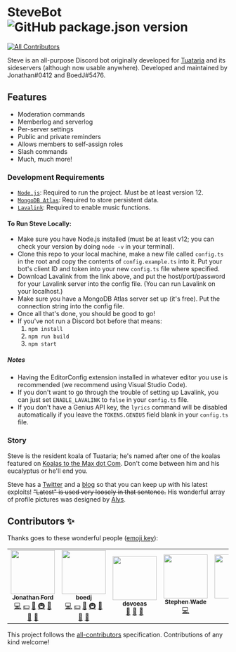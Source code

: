 # SteveBot ![GitHub package.json version](https://img.shields.io/github/package-json/v/tuataria/steve?color=004953)
<!-- ALL-CONTRIBUTORS-BADGE:START - Do not remove or modify this section -->
[![All Contributors](https://img.shields.io/badge/all_contributors-7-orange.svg?style=flat-square)](#contributors-)
<!-- ALL-CONTRIBUTORS-BADGE:END -->
Steve is an all-purpose Discord bot originally developed for [Tuataria] and its sideservers (although now usable anywhere). Developed and maintained by Jonathan#0412 and BoedJ#5476.

## Features
- Moderation commands
- Memberlog and serverlog
- Per-server settings
- Public and private reminders
- Allows members to self-assign roles
- Slash commands
- Much, much more!

### Development Requirements
- [`Node.js`]: Required to run the project. Must be at least version 12.
- [`MongoDB Atlas`]: Required to store persistent data.
- [`Lavalink`]: Required to enable music functions.

#### To Run Steve Locally:
- Make sure you have Node.js installed (must be at least v12; you can check your version by doing `node -v` in your terminal).
- Clone this repo to your local machine, make a new file called `config.ts` in the root and copy the contents of `config.example.ts` into it. Put your bot's client ID and token into your new `config.ts` file where specified.
- Download Lavalink from the link above, and put the host/port/password for your Lavalink server into the config file. (You can run Lavalink on your localhost.)
- Make sure you have a MongoDB Atlas server set up (it's free). Put the connection string into the config file.
- Once all that's done, you should be good to go!
- If you've not run a Discord bot before that means:
    1. `npm install`
    2. `npm run build`
    3. `npm start`

##### Notes
- Having the EditorConfig extension installed in whatever editor you use is recommended (we recommend using Visual Studio Code).
- If you don't want to go through the trouble of setting up Lavalink, you can just set `ENABLE_LAVALINK` to `false` in your `config.ts` file.
- If you don't have a Genius API key, the `lyrics` command will be disabled automatically if you leave the `TOKENS.GENIUS` field blank in your `config.ts` file.

### Story
Steve is the resident koala of Tuataria; he's named after one of the koalas featured on [Koalas to the Max dot Com]. Don't come between him and his eucalyptus or he'll end you.

Steve has a [Twitter] and a [blog] so that you can keep up with his latest exploits! ~~"Latest" is used very loosely in that sentence.~~ His wonderful array of profile pictures was designed by [Alys].


<!----------------- LINKS --------------->

[Tuataria]:                  http://www.tuataria.com
[`Node.js`]:                 https://nodejs.org/en/download/current/
[`MongoDB Atlas`]:           https://www.mongodb.com/cloud/atlas
[`Lavalink`]:                https://github.com/Frederikam/Lavalink
[Twitter]:                   https://twitter.com/StevetheBot
[blog]:                      http://www.tuataria.com/blog/steve/
[Alys]:                      https://twitter.com/alysjones96
[Koalas to the Max dot Com]: http://koalastothemax.com/

## Contributors ✨

Thanks goes to these wonderful people ([emoji key](https://allcontributors.org/docs/en/emoji-key)):

<!-- ALL-CONTRIBUTORS-LIST:START - Do not remove or modify this section -->
<!-- prettier-ignore-start -->
<!-- markdownlint-disable -->
<table>
  <tr>
    <td align="center"><a href="https://linkedin.com/in/jwford65"><img src="https://avatars1.githubusercontent.com/u/13416547?v=4?s=100" width="100px;" alt=""/><br /><sub><b>Jonathan Ford</b></sub></a><br /><a href="https://github.com/tuataria/steve/commits?author=jwford" title="Code">💻</a> <a href="#financial-jwford" title="Financial">💵</a> <a href="#ideas-jwford" title="Ideas, Planning, & Feedback">🤔</a> <a href="#infra-jwford" title="Infrastructure (Hosting, Build-Tools, etc)">🚇</a> <a href="#maintenance-jwford" title="Maintenance">🚧</a> <a href="#projectManagement-jwford" title="Project Management">📆</a> <a href="https://github.com/tuataria/steve/pulls?q=is%3Apr+reviewed-by%3Ajwford" title="Reviewed Pull Requests">👀</a></td>
    <td align="center"><a href="https://github.com/BoedJ"><img src="https://avatars0.githubusercontent.com/u/8688189?v=4?s=100" width="100px;" alt=""/><br /><sub><b>boedj</b></sub></a><br /><a href="https://github.com/tuataria/steve/commits?author=BoedJ" title="Code">💻</a> <a href="#financial-BoedJ" title="Financial">💵</a> <a href="#ideas-BoedJ" title="Ideas, Planning, & Feedback">🤔</a> <a href="#infra-BoedJ" title="Infrastructure (Hosting, Build-Tools, etc)">🚇</a> <a href="#maintenance-BoedJ" title="Maintenance">🚧</a> <a href="#projectManagement-BoedJ" title="Project Management">📆</a> <a href="https://github.com/tuataria/steve/pulls?q=is%3Apr+reviewed-by%3ABoedJ" title="Reviewed Pull Requests">👀</a></td>
    <td align="center"><a href="https://github.com/devoeas"><img src="https://avatars0.githubusercontent.com/u/27713388?v=4?s=100" width="100px;" alt=""/><br /><sub><b>devoeas</b></sub></a><br /><a href="https://github.com/tuataria/steve/issues?q=author%3Adevoeas" title="Bug reports">🐛</a> <a href="#userTesting-devoeas" title="User Testing">📓</a> <a href="#ideas-devoeas" title="Ideas, Planning, & Feedback">🤔</a></td>
    <td align="center"><a href="https://github.com/stephenwade"><img src="https://avatars1.githubusercontent.com/u/4148577?v=4?s=100" width="100px;" alt=""/><br /><sub><b>Stephen Wade</b></sub></a><br /><a href="https://github.com/tuataria/steve/commits?author=stephenwade" title="Code">💻</a></td>
    <td align="center"><a href="https://github.com/BenSegal855"><img src="https://avatars3.githubusercontent.com/u/34194692?v=4?s=100" width="100px;" alt=""/><br /><sub><b>Ben</b></sub></a><br /><a href="https://github.com/tuataria/steve/commits?author=BenSegal855" title="Code">💻</a></td>
    <td align="center"><a href="https://github.com/colinkautz"><img src="https://avatars0.githubusercontent.com/u/5387995?v=4?s=100" width="100px;" alt=""/><br /><sub><b>Colin J. Kautz</b></sub></a><br /><a href="https://github.com/tuataria/steve/commits?author=colinkautz" title="Code">💻</a></td>
    <td align="center"><a href="https://tawilkinson.com/"><img src="https://avatars3.githubusercontent.com/u/3664960?v=4?s=100" width="100px;" alt=""/><br /><sub><b>Tom Wilkinson</b></sub></a><br /><a href="https://github.com/tuataria/steve/commits?author=tawilkinson" title="Code">💻</a></td>
  </tr>
</table>

<!-- markdownlint-restore -->
<!-- prettier-ignore-end -->

<!-- ALL-CONTRIBUTORS-LIST:END -->

This project follows the [all-contributors](https://github.com/all-contributors/all-contributors) specification. Contributions of any kind welcome!